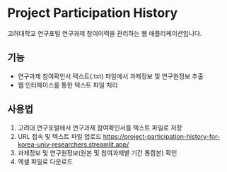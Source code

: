 # Project Participation History

고려대학교 연구포털 연구과제 참여이력을 관리하는 웹 애플리케이션입니다.

## 기능

- 연구과제 참여확인서 텍스트(.txt) 파일에서 과제정보 및 연구원정보 추출
- 웹 인터페이스를 통한 텍스트 파일 처리

## 사용법

1. 고려대 연구포털에서 연구과제 참여확인서를 텍스트 파일로 저장
2. URL 접속 및 텍스트 파일 업로드
   https://project-participation-history-for-korea-univ-researchers.streamlit.app/
3. 과제정보 및 연구원정보(원본 및 참여과제별 기간 통합본) 확인
4. 엑셀 파일로 다운로드

